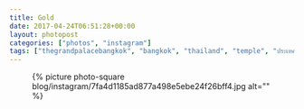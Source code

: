 ```yaml
---
title: Gold
date: 2017-04-24T06:51:28+00:00
layout: photopost
categories: ["photos", "instagram"]
tags: ["thegrandpalacebangkok", "bangkok", "thailand", "temple", "ประเทศไทย", "กรุงเทพฯ", "tiles", "reflection"]
---
```


<figure class="photo photo--square">
  {% picture photo-square blog/instagram/7fa4d1185ad877a498e5ebe24f26bff4.jpg alt="" %}
</figure>


